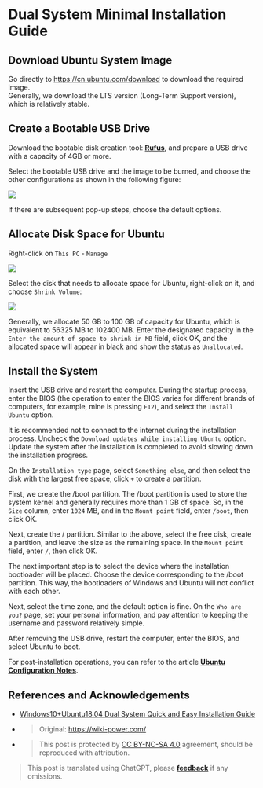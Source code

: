 # Dual System Minimal Installation Guide

## Download Ubuntu System Image

Go directly to <https://cn.ubuntu.com/download> to download the required image.  
Generally, we download the LTS version (Long-Term Support version), which is relatively stable.

## Create a Bootable USB Drive

Download the bootable disk creation tool: [**Rufus**](http://rufus.ie/), and prepare a USB drive with a capacity of 4GB or more.

Select the bootable USB drive and the image to be burned, and choose the other configurations as shown in the following figure:

![](https://media.wiki-power.com/img/20210323163003.png)

If there are subsequent pop-up steps, choose the default options.

## Allocate Disk Space for Ubuntu

Right-click on `This PC` - `Manage`

![](https://media.wiki-power.com/img/20210323163446.png)

Select the disk that needs to allocate space for Ubuntu, right-click on it, and choose `Shrink Volume`:

![](https://media.wiki-power.com/img/20210323164043.png)

Generally, we allocate 50 GB to 100 GB of capacity for Ubuntu, which is equivalent to 56325 MB to 102400 MB. Enter the designated capacity in the `Enter the amount of space to shrink in MB` field, click OK, and the allocated space will appear in black and show the status as `Unallocated`.

## Install the System

Insert the USB drive and restart the computer. During the startup process, enter the BIOS (the operation to enter the BIOS varies for different brands of computers, for example, mine is pressing `F12`), and select the `Install Ubuntu` option.

It is recommended not to connect to the internet during the installation process. Uncheck the `Download updates while installing Ubuntu` option. Update the system after the installation is completed to avoid slowing down the installation progress.

On the `Installation type` page, select `Something else`, and then select the disk with the largest free space, click `+` to create a partition.

First, we create the /boot partition. The /boot partition is used to store the system kernel and generally requires more than 1 GB of space. So, in the `Size` column, enter `1024` MB, and in the `Mount point` field, enter `/boot`, then click OK.

Next, create the / partition. Similar to the above, select the free disk, create a partition, and leave the size as the remaining space. In the `Mount point` field, enter `/`, then click OK.

The next important step is to select the device where the installation bootloader will be placed. Choose the device corresponding to the /boot partition. This way, the bootloaders of Windows and Ubuntu will not conflict with each other.

Next, select the time zone, and the default option is fine. On the `Who are you?` page, set your personal information, and pay attention to keeping the username and password relatively simple.

After removing the USB drive, restart the computer, enter the BIOS, and select Ubuntu to boot.

For post-installation operations, you can refer to the article [**Ubuntu Configuration Notes**](https://wiki-power.com/Ubuntu%E9%85%8D%E7%BD%AE%E7%AC%94%E8%AE%B0).

## References and Acknowledgements

- [Windows10+Ubuntu18.04 Dual System Quick and Easy Installation Guide](https://regulus.cc/2019/10/05/Windows10+Ubuntu18.04%E5%8F%8C%E7%B3%BB%E7%BB%9F%E7%AE%80%E5%8D%95%E5%AE%89%E8%A3%85%E6%8C%87%E5%8C%97/)
- > Original: <https://wiki-power.com/>
- > This post is protected by [CC BY-NC-SA 4.0](https://creativecommons.org/licenses/by/4.0/deed.en) agreement, should be reproduced with attribution.

> This post is translated using ChatGPT, please [**feedback**](https://github.com/linyuxuanlin/Wiki_MkDocs/issues/new) if any omissions.

